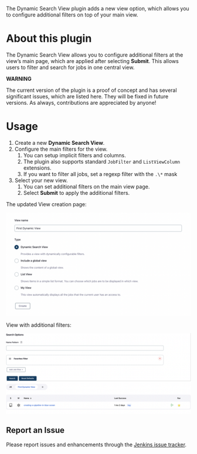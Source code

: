 The Dynamic Search View plugin adds a new view option, which allows you to configure additional filters on top of your main view.

# About this plugin

The Dynamic Search View allows you to configure additional filters at the view’s main page, which are applied after selecting **Submit**.
This allows users to filter and search for jobs in one central view.

**WARNING** 

The current version of the plugin is a proof of concept and has several significant issues, which are listed here. 
They will be fixed in future versions.
As always, contributions are appreciated by anyone!

# Usage

1.  Create a new **Dynamic Search View**.
2.  Configure the main filters for the view.
    1.  You can setup implicit filters and columns. 
    2.  The plugin also supports standard `JobFilter` and `ListViewColumn` extensions.
    3.  If you want to filter all jobs, set a regexp filter with the `.\*` mask
3.  Select your new view.
    1.  You can set additional filters on the main view page.
    2.  Select **Submit** to apply the additional filters.

The updated View creation page:

![](docs/images/CreateView.png)

View with additional filters:

![](docs/images/MainPage.png)

## Report an Issue

Please report issues and enhancements through the
[Jenkins issue tracker](https://www.jenkins.io/participate/report-issue/redirect/#17668).
